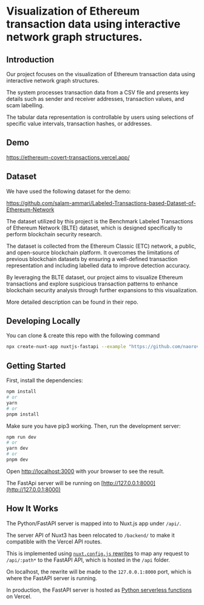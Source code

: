 # Visualization of Ethereum transaction data using interactive network graph structures.

## Introduction

Our project focuses on the visualization of Ethereum transaction data using interactive network graph structures.

The system processes transaction data from a CSV file and presents key details such as sender and receiver addresses, transaction values, and scam labelling.

The tabular data representation is controllable by users using selections of specific value intervals, transaction hashes, or addresses.


## Demo

https://ethereum-covert-transactions.vercel.app/


## Dataset

We have used the following dataset for the demo:

https://github.com/salam-ammari/Labeled-Transactions-based-Dataset-of-Ethereum-Network

The dataset utilized by this project is the Benchmark Labeled Transactions of Ethereum Network (BLTE) dataset, which is designed specifically to perform blockchain security research.

The dataset is collected from the Ethereum Classic (ETC) network, a public, and open-source blockchain platform. It overcomes the limitations of previous blockchain datasets by ensuring a well-defined transaction representation and including labelled data to improve detection accuracy.

By leveraging the BLTE dataset, our project aims to visualize Ethereum transactions and explore suspicious transaction patterns to enhance blockchain security analysis through further expansions to this visualization.

More detailed description can be found in their repo.


## Developing Locally

You can clone & create this repo with the following command

```bash
npx create-nuxt-app nuxtjs-fastapi --example "https://github.com/naorovel/ethereum-covert-transactions.git"
```

## Getting Started

First, install the dependencies:

```bash
npm install
# or
yarn
# or
pnpm install
```

Make sure you have pip3 working.
Then, run the development server:

```bash
npm run dev
# or
yarn dev
# or
pnpm dev
```

Open [http://localhost:3000](http://localhost:3000) with your browser to see the result.

The FastApi server will be running on [http://127.0.0.1:8000](http://127.0.0.1:8000) 


## How It Works

The Python/FastAPI server is mapped into to Nuxt.js app under `/api/`.

The server API of Nuxt3 has been relocated to `/backend/` to make it compatible with the Vercel API routes.

This is implemented using [`nuxt.config.js` rewrites](https://github.com/tutorfx/nuxtjs-fastapi/blob/main/nuxt.config.ts) to map any request to `/api/:path*` to the FastAPI API, which is hosted in the `/api` folder.

On localhost, the rewrite will be made to the `127.0.0.1:8000` port, which is where the FastAPI server is running.

In production, the FastAPI server is hosted as [Python serverless functions](https://vercel.com/docs/concepts/functions/serverless-functions/runtimes/python) on Vercel.




